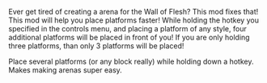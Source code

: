 Ever get tired of creating a arena for the Wall of Flesh? This mod fixes that! This mod will help you place platforms faster! While holding the hotkey you specified in the controls menu, and placing a platform of any style, four additional platforms will be placed in front of you! If you are only holding three platforms, than only 3 platforms will be placed!

Place several platforms (or any block really) while holding down a hotkey. Makes making arenas super easy.
